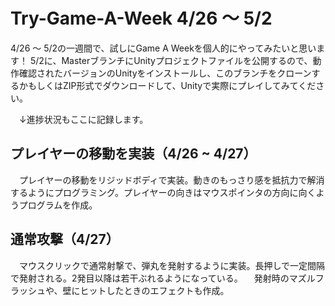 # Try-Game-A-Week 4/26 ～ 5/2

4/26 ～ 5/2の一週間で、試しにGame A Weekを個人的にやってみたいと思います！
5/2に、MasterブランチにUnityプロジェクトファイルを公開するので、動作確認されたバージョンのUnityをインストールし、このブランチをクローンするかもしくはZIP形式でダウンロードして、Unityで実際にプレイしてみてください。

　↓進捗状況もここに記録します。
## プレイヤーの移動を実装（4/26 ~ 4/27）
　プレイヤーの移動をリジッドボディで実装。動きのもっさり感を抵抗力で解消するようにプログラミング。プレイヤーの向きはマウスポインタの方向に向くようプログラムを作成。

## 通常攻撃（4/27）
　マウスクリックで通常射撃で、弾丸を発射するように実装。長押しで一定間隔で発射される。2発目以降は若干ぶれるようになっている。
　発射時のマズルフラッシュや、壁にヒットしたときのエフェクトも作成。
